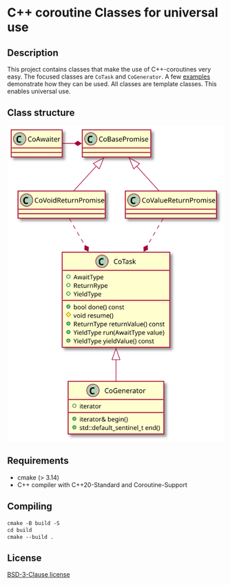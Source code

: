# C++ coroutine Classes for universal use

## Description

This project contains classes that make the use of C++-coroutines very easy. The focused classes are ```CoTask``` and ```CoGenerator```.
A few [examples](/examples) demonstrate how they can be used.
All classes are template classes. This enables universal use.

## Class structure

![class structure](/classes.svg)

## Requirements

- cmake (> 3.14)
- C++ compiler with C++20-Standard and Coroutine-Support

## Compiling

```
cmake -B build -S
cd build
cmake --build .
```

## License

[BSD-3-Clause license](/LICENSE)
